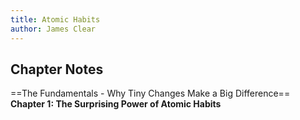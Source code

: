 ```yaml
---
title: Atomic Habits
author: James Clear
---
```

## Chapter Notes
==The Fundamentals - Why Tiny Changes Make a Big Difference==  
**Chapter 1: The Surprising Power of Atomic Habits**
